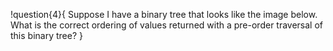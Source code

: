 !question{4}{
Suppose I have a binary tree that looks like the image below. What is the correct ordering of values returned with a pre-order traversal of this binary tree?
}
